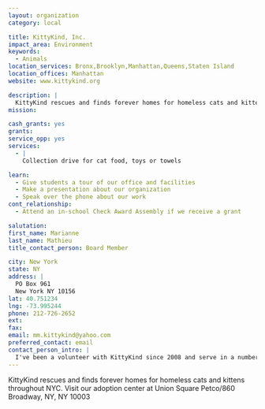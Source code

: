 ```yaml
---
layout: organization
category: local

title: KittyKind, Inc.
impact_area: Environment
keywords: 
  - Animals
location_services: Bronx,Brooklyn,Manhattan,Queens,Staten Island
location_offices: Manhattan
website: www.kittykind.org

description: |
  KittyKind rescues and finds forever homes for homeless cats and kittens throughout NYC.  Visit our adoption center at Union Square Petco/860 Broadway, NY, NY 10003
mission: 

cash_grants: yes
grants: 
service_opp: yes
services: 
  - |
    Collection drive for cat food, toys or towels

learn: 
  - Give students a tour of our office and facilities
  - Make a presentation about our organization
  - Speak over the phone about our work
cont_relationship: 
  - Attend an in-school Check Award Assembly if we receive a grant

salutation: 
first_name: Marianne
last_name: Mathieu
title_contact_person: Board Member

city: New York
state: NY
address: |
  PO Box 961  
  New York NY 10156
lat: 40.751234
lng: -73.995244
phone: 212-726-2652
ext: 
fax: 
email: mm.kittykind@yahoo.com
preferred_contact: email
contact_person_intro: |
  I've been a volunteer with KittyKind since 2008 and serve in a number of capacities.  We received our first Common Cents grant in 2013 and are thrilled to be a part of such a great organization.
---
```

KittyKind rescues and finds forever homes for homeless cats and kittens throughout NYC.  Visit our adoption center at Union Square Petco/860 Broadway, NY, NY 10003